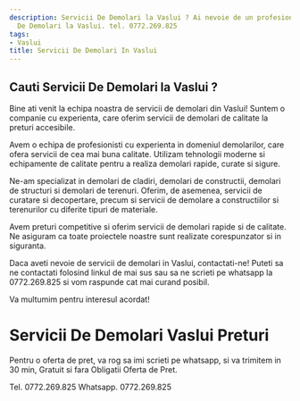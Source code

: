 ```yaml
---
description: Servicii De Demolari la Vaslui ? Ai nevoie de un profesionist in Servicii
  De Demolari la Vaslui. tel. 0772.269.825
tags:
- Vaslui
title: Servicii De Demolari In Vaslui
---
```



## Cauti Servicii De Demolari la Vaslui ?

Bine ati venit la echipa noastra de servicii de demolari din Vaslui! Suntem o companie cu experienta, care oferim servicii de demolari de calitate la preturi accesibile.

Avem o echipa de profesionisti cu experienta in domeniul demolarilor, care ofera servicii de cea mai buna calitate. Utilizam tehnologii moderne si echipamente de calitate pentru a realiza demolari rapide, curate si sigure.

Ne-am specializat in demolari de cladiri, demolari de constructii, demolari de structuri si demolari de terenuri. Oferim, de asemenea, servicii de curatare si decopertare, precum si servicii de demolare a constructiilor si terenurilor cu diferite tipuri de materiale.

Avem preturi competitive si oferim servicii de demolari rapide si de calitate. Ne asiguram ca toate proiectele noastre sunt realizate corespunzator si in siguranta.

Daca aveti nevoie de servicii de demolari in Vaslui, contactati-ne! Puteti sa ne contactati folosind linkul de mai sus sau sa ne scrieti pe whatsapp la 0772.269.825 si vom raspunde cat mai curand posibil.

Va multumim pentru interesul acordat!

# Servicii De Demolari Vaslui Preturi
Pentru o oferta de pret, va rog sa imi scrieti pe whatsapp, si va trimitem in 30 min, Gratuit si fara Obligatii Oferta de Pret.

Tel. 0772.269.825
Whatsapp. 0772.269.825